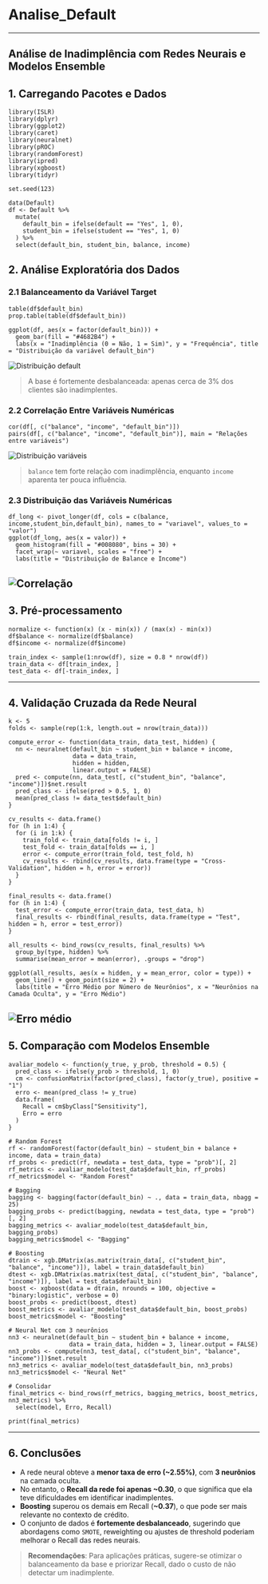 # Analise_Default
---
Análise de Inadimplência com Redes Neurais e Modelos Ensemble
---

## 1. Carregando Pacotes e Dados

```{r}
library(ISLR)
library(dplyr)
library(ggplot2)
library(caret)
library(neuralnet)
library(pROC)
library(randomForest)
library(ipred)
library(xgboost)
library(tidyr)

set.seed(123)

data(Default)
df <- Default %>%
  mutate(
    default_bin = ifelse(default == "Yes", 1, 0),
    student_bin = ifelse(student == "Yes", 1, 0)
  ) %>%
  select(default_bin, student_bin, balance, income)
```

## 2. Análise Exploratória dos Dados

### 2.1 Balanceamento da Variável Target

```{r}
table(df$default_bin)
prop.table(table(df$default_bin))

ggplot(df, aes(x = factor(default_bin))) +
  geom_bar(fill = "#4682B4") +
  labs(x = "Inadimplência (0 = Não, 1 = Sim)", y = "Frequência", title = "Distribuição da variável default_bin")
```
![Distribuição default](1.png)


> A base é fortemente desbalanceada: apenas cerca de 3% dos clientes são inadimplentes.

### 2.2 Correlação Entre Variáveis Numéricas

```{r}
cor(df[, c("balance", "income", "default_bin")])
pairs(df[, c("balance", "income", "default_bin")], main = "Relações entre variáveis")
```
![Distribuição variáveis](2.png)

> `balance` tem forte relação com inadimplência, enquanto `income` aparenta ter pouca influência.

### 2.3 Distribuição das Variáveis Numéricas

```{r}
df_long <- pivot_longer(df, cols = c(balance, income,student_bin,default_bin), names_to = "variavel", values_to = "valor")
ggplot(df_long, aes(x = valor)) +
  geom_histogram(fill = "#008080", bins = 30) +
  facet_wrap(~ variavel, scales = "free") +
  labs(title = "Distribuição de Balance e Income")
```
![Correlação](3.png)
---

## 3. Pré-processamento

```{r}
normalize <- function(x) (x - min(x)) / (max(x) - min(x))
df$balance <- normalize(df$balance)
df$income <- normalize(df$income)

train_index <- sample(1:nrow(df), size = 0.8 * nrow(df))
train_data <- df[train_index, ]
test_data <- df[-train_index, ]
```

---

## 4. Validação Cruzada da Rede Neural

```{r}
k <- 5
folds <- sample(rep(1:k, length.out = nrow(train_data)))

compute_error <- function(data_train, data_test, hidden) {
  nn <- neuralnet(default_bin ~ student_bin + balance + income,
                  data = data_train,
                  hidden = hidden,
                  linear.output = FALSE)
  pred <- compute(nn, data_test[, c("student_bin", "balance", "income")])$net.result
  pred_class <- ifelse(pred > 0.5, 1, 0)
  mean(pred_class != data_test$default_bin)
}

cv_results <- data.frame()
for (h in 1:4) {
  for (i in 1:k) {
    train_fold <- train_data[folds != i, ]
    test_fold <- train_data[folds == i, ]
    error <- compute_error(train_fold, test_fold, h)
    cv_results <- rbind(cv_results, data.frame(type = "Cross-Validation", hidden = h, error = error))
  }
}

final_results <- data.frame()
for (h in 1:4) {
  test_error <- compute_error(train_data, test_data, h)
  final_results <- rbind(final_results, data.frame(type = "Test", hidden = h, error = test_error))
}

all_results <- bind_rows(cv_results, final_results) %>%
  group_by(type, hidden) %>%
  summarise(mean_error = mean(error), .groups = "drop")

ggplot(all_results, aes(x = hidden, y = mean_error, color = type)) +
  geom_line() + geom_point(size = 2) +
  labs(title = "Erro Médio por Número de Neurônios", x = "Neurônios na Camada Oculta", y = "Erro Médio")
```
![Erro médio](4.png)
---

## 5. Comparação com Modelos Ensemble

```{r}
avaliar_modelo <- function(y_true, y_prob, threshold = 0.5) {
  pred_class <- ifelse(y_prob > threshold, 1, 0)
  cm <- confusionMatrix(factor(pred_class), factor(y_true), positive = "1")
  erro <- mean(pred_class != y_true)
  data.frame(
    Recall = cm$byClass["Sensitivity"],
    Erro = erro
  )
}

# Random Forest
rf <- randomForest(factor(default_bin) ~ student_bin + balance + income, data = train_data)
rf_probs <- predict(rf, newdata = test_data, type = "prob")[, 2]
rf_metrics <- avaliar_modelo(test_data$default_bin, rf_probs)
rf_metrics$model <- "Random Forest"

# Bagging
bagging <- bagging(factor(default_bin) ~ ., data = train_data, nbagg = 25)
bagging_probs <- predict(bagging, newdata = test_data, type = "prob")[, 2]
bagging_metrics <- avaliar_modelo(test_data$default_bin, bagging_probs)
bagging_metrics$model <- "Bagging"

# Boosting
dtrain <- xgb.DMatrix(as.matrix(train_data[, c("student_bin", "balance", "income")]), label = train_data$default_bin)
dtest <- xgb.DMatrix(as.matrix(test_data[, c("student_bin", "balance", "income")]), label = test_data$default_bin)
boost <- xgboost(data = dtrain, nrounds = 100, objective = "binary:logistic", verbose = 0)
boost_probs <- predict(boost, dtest)
boost_metrics <- avaliar_modelo(test_data$default_bin, boost_probs)
boost_metrics$model <- "Boosting"

# Neural Net com 3 neurônios
nn3 <- neuralnet(default_bin ~ student_bin + balance + income,
                 data = train_data, hidden = 3, linear.output = FALSE)
nn3_probs <- compute(nn3, test_data[, c("student_bin", "balance", "income")])$net.result
nn3_metrics <- avaliar_modelo(test_data$default_bin, nn3_probs)
nn3_metrics$model <- "Neural Net"

# Consolidar
final_metrics <- bind_rows(rf_metrics, bagging_metrics, boost_metrics, nn3_metrics) %>%
  select(model, Erro, Recall)

print(final_metrics)
```

---

## 6. Conclusões

- A rede neural obteve a **menor taxa de erro (~2.55%)**, com **3 neurônios** na camada oculta.
- No entanto, o **Recall da rede foi apenas ~0.30**, o que significa que ela teve dificuldades em identificar inadimplentes.
- **Boosting** superou os demais em Recall (**~0.37**), o que pode ser mais relevante no contexto de crédito.
- O conjunto de dados é **fortemente desbalanceado**, sugerindo que abordagens como `SMOTE`, reweighting ou ajustes de threshold poderiam melhorar o Recall das redes neurais.

> **Recomendações**: Para aplicações práticas, sugere-se otimizar o balanceamento da base e priorizar Recall, dado o custo de não detectar um inadimplente.
